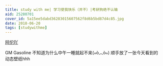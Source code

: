 ```yaml
---
title: study with me| 学习使我快乐（并不）|考研狗绝不认输
aid: 25280701
cover_id: 5a15ee5dabd36283015607562f8d6b5bd87d4c85.jpg
date: 2018-06-20
tags: [studywithme]
---
```

[阿佗吖](https://www.bilibili.com/video/av25280701)

GM Gasoline
不知道为什么中午一睡就起不来(๑ò︵ò๑)
顺手放了一张今天看到的动态壁纸hhh